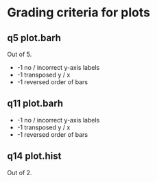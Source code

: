 # Grading criteria for plots

## q5 plot.barh

Out of 5.

* -1 no / incorrect y-axis labels
* -1 transposed y / x
* -1 reversed order of bars

## q11 plot.barh

* -1 no / incorrect y-axis labels
* -1 transposed y / x
* -1 reversed order of bars

## q14 plot.hist

Out of 2.
